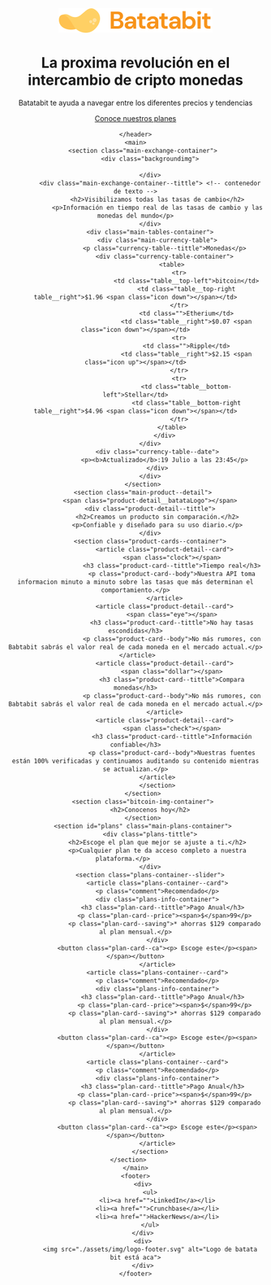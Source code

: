 <!DOCTYPE html>
<html lang="en">
<head>
    <meta charset="UTF-8">
    <meta http-equiv="X-UA-Compatible" content="IE=edge">
    <meta name="viewport" content="width=device-width, initial-scale=1.0">
    <title>MiBatata</title>
    <link rel="stylesheet" href="./css/style.css">
    <link rel="stylesheet" href="./css/tablet.css" media="(min-width:930px)"/>
    <link href="https://fonts.googleapis.com/css2?family=DM+Sans:wght@400;500;700&family=Inter:wght@300;500&display=swap" rel="stylesheet">
</head>
<body>
    <header>
        <img src="./assets/img/logo.svg" alt="">
        <div class="header-title-container">
            <h1>La proxima revolución en el intercambio de cripto monedas</h1>
            <p>Batatabit te ayuda a navegar entre los diferentes precios y tendencias</p>
            <a href="#plans" class="header-button">Conoce nuestros planes <span></span></a><!-- el span se puede usar dentro de una etiqueta de contenido al costado del mismo -->
        </div>


    </header>
    <main>
        <section class="main-exchange-container">
            <div class="backgroundimg">

            </div>
            <div class="main-exchange-container--tittle"> <!-- contenedor de texto -->
                <h2>Visibilizamos todas las tasas de cambio</h2>
                <p>Información en tiempo real de las tasas de cambio y las monedas del mundo</p>
            </div>
            <div class="main-tables-container">
                <div class="main-currency-table">
                    <p class="currency-table--tittle">Monedas</p>
                    <div class="currency-table-container">
                        <table>
                            <tr>
                                <td class="table__top-left">bitcoin</td>
                                <td class="table__top-right table__right">$1.96 <span class="icon down"></span></td>
                            </tr>
                                <td class="">Etherium</td>
                                <td class="table__right">$0.07 <span class="icon down"></span></td>
                            <tr>
                                <td class="">Ripple</td>
                                <td class="table__right">$2.15 <span class="icon up"></span></td>
                            </tr>
                            <tr>
                                <td class="table__bottom-left">Stellar</td>
                                <td class="table__bottom-right table__right">$4.96 <span class="icon down"></span></td>
                            </tr>
                        </table>
                    </div>
                </div>    
                <div class="currency-table--date">
                    <p><b>Actualizado</b>:19 Julio a las 23:45</p>
                </div>
            </div>
        </section>
        <section class="main-product--detail">
            <span class="product-detail__batataLogo"></span>
            <div class="product-detail--tittle">
                <h2>Creamos un producto sin comparación.</h2>
                <p>Confiable y diseñado para su uso diario.</p>
            </div>
            <section class="product-cards--container">
                    <article class="product-detail--card">
                        <span class="clock"></span>
                        <h3 class="product-card--tittle">Tiempo real</h3>
                        <p class="product-card--body">Nuestra API toma informacion minuto a minuto sobre las tasas que más determinan el comportamiento.</p>
                    </article>
                    <article class="product-detail--card">
                        <span class="eye"></span>
                        <h3 class="product-card--tittle">No hay tasas escondidas</h3>
                        <p class="product-card--body">No más rumores, con Babtabit sabrás el valor real de cada moneda en el mercado actual.</p>
                    </article>               
                    <article class="product-detail--card">
                        <span class="dollar"></span>
                        <h3 class="product-card--tittle">Compara monedas</h3>
                        <p class="product-card--body">No más rumores, con Babtabit sabrás el valor real de cada moneda en el mercado actual.</p>
                    </article>
                    <article class="product-detail--card">
                        <span class="check"></span>
                        <h3 class="product-card--tittle">Información confiable</h3>
                        <p class="product-card--body">Nuestras fuentes están 100% verificadas y continuamos auditando su contenido mientras se actualizan.</p>
                    </article>    
                </section>
        </section>
        <section class="bitcoin-img-container">
            <h2>Conocenos hoy</h2>
        </section>
        <section id="plans" class="main-plans-container">
            <div class="plans-tittle">
                <h2>Escoge el plan que mejor se ajuste a ti.</h2>
                <p>Cualquier plan te da acceso completo a nuestra plataforma.</p>       
            </div>
            <section class="plans-container--slider">
                <article class="plans-container--card">
                <p class="comment">Recomendado</p>
                <div class="plans-info-container">
                    <h3 class="plan-card--tittle">Pago Anual</h3> 
                    <p class="plan-card--price"><span>$</span>99</p>
                    <p class="plan-card--saving">* ahorras $129 comparado al plan mensual.</p>
                </div>
                <button class="plan-card--ca"><p> Escoge este</p><span></span></button>
                </article>
                <article class="plans-container--card">
                <p class="comment">Recomendado</p>
                <div class="plans-info-container">
                    <h3 class="plan-card--tittle">Pago Anual</h3> 
                    <p class="plan-card--price"><span>$</span>99</p>
                    <p class="plan-card--saving">* ahorras $129 comparado al plan mensual.</p>
                </div>
                <button class="plan-card--ca"><p> Escoge este</p><span></span></button>
                </article>
                <article class="plans-container--card">
                <p class="comment">Recomendado</p>
                <div class="plans-info-container">
                    <h3 class="plan-card--tittle">Pago Anual</h3> 
                    <p class="plan-card--price"><span>$</span>99</p>
                    <p class="plan-card--saving">* ahorras $129 comparado al plan mensual.</p>
                </div>
                <button class="plan-card--ca"><p> Escoge este</p><span></span></button>
                </article>
            </section>
        </section>        
    </main>
    <footer>
        <div>
            <ul>
                <li><a href="">LinkedIn</a></li>
                <li><a href="">Crunchbase</a></li>
                <li><a href="">HackerNews</a></li>
            </ul>
        </div>
        <div>
            <img src="./assets/img/logo-footer.svg" alt="Logo de batata bit está aca">
        </div>
    </footer>
</body>
</html>
